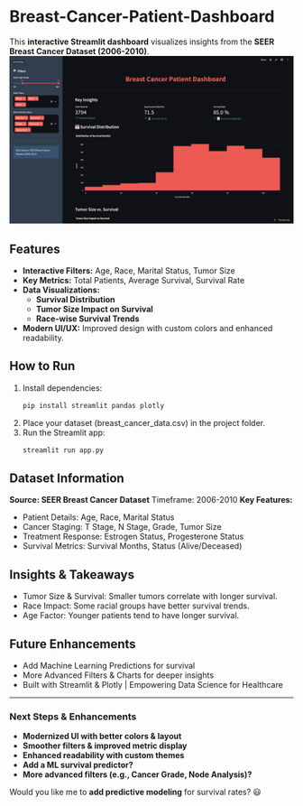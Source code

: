 # Breast-Cancer-Patient-Dashboard

This **interactive Streamlit dashboard** visualizes insights from the **SEER Breast Cancer Dataset (2006-2010)**.
<br>
![](s1.png)


## Features
- **Interactive Filters:** Age, Race, Marital Status, Tumor Size
- **Key Metrics:** Total Patients, Average Survival, Survival Rate
- **Data Visualizations:**
  - **Survival Distribution**
  - **Tumor Size Impact on Survival**
  - **Race-wise Survival Trends**
- **Modern UI/UX:** Improved design with custom colors and enhanced readability.

## How to Run
1. Install dependencies:
   ```bash
   pip install streamlit pandas plotly
   ```
2. Place your dataset (breast_cancer_data.csv) in the project folder.
3. Run the Streamlit app:
    ```bash
    streamlit run app.py
    ```
## Dataset Information

**Source: SEER Breast Cancer Dataset**
Timeframe: 2006-2010
**Key Features:**
- Patient Details: Age, Race, Marital Status
- Cancer Staging: T Stage, N Stage, Grade, Tumor Size
- Treatment Response: Estrogen Status, Progesterone Status
- Survival Metrics: Survival Months, Status (Alive/Deceased)

## Insights & Takeaways

- Tumor Size & Survival: Smaller tumors correlate with longer survival.
- Race Impact: Some racial groups have better survival trends.
- Age Factor: Younger patients tend to have longer survival.

## Future Enhancements

- Add Machine Learning Predictions for survival
- More Advanced Filters & Charts for deeper insights
- Built with Streamlit & Plotly | Empowering Data Science for Healthcare


---

### **Next Steps & Enhancements**
- **Modernized UI with better colors & layout**
- **Smoother filters & improved metric display**
- **Enhanced readability with custom themes**
- **Add a ML survival predictor?**
- **More advanced filters (e.g., Cancer Grade, Node Analysis)?**
  
Would you like me to **add predictive modeling** for survival rates? 😃
